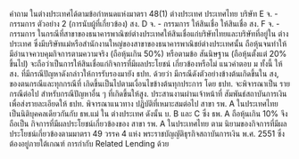 คำถาม
ในต่างประเทศได้ตามข้อกำหนดแห่งมาตรา 48(1)
ต่างประเทศ
ประเทศไทย
บริษัท E
จ. - กรรมการ
ตัวอย่าง 2 (การนับผู้ที่เกี่ยวข้อง)
สง. D
จ. - กรรมการ
ให้สินเชื่อ
ให้สินเชื่อ
สง. F
จ. - กรรมการ
ในกรณีที่สาขาของธนาคารพาณิชย์ต่างประเทศให้สินเชื่อแก่บริษัทไทยและบริษัทที่อยู่ใน
ต่างประเทศ ซึ่งมีบริษัทแม่หรือสำนักงานใหญ่ของสาขาของธนาคารพาณิชย์ต่างประเทศนั้น
ถือหุ้นจนทำให้มีอำนาจควบคุมกิจการตามความจริง (ถือหุ้นเกิน 50%) หรือตามข้อ
สันนิษฐาน (ถือหุ้นตั้งแต่ 20% ขึ้นไป) จะถือว่าเป็นการให้สินเชื่อแก่กิจการที่มีผลประโยชน์
เกี่ยวข้องหรือไม่
แนวคำตอบ
ม
ทั้งนี้ ให้ สง. ที่มีกรณีปัญหาดังกล่าวให้การรับรองมายัง ธปท. ด้วยว่า
มีกรณีดังตัวอย่างข้างต้นเกิดขึ้นใน สง, ของตนกรณีและทุกกรณีที่
เกิดขึ้นเป็นไปตามเงื่อนไขข้างต้นทุกประการ โดย ธปท. จะพิจารณาเป็น
รายกรณีต่อไป
สำหรับกรณีปัญหาอื่น ๆ ที่เกิดขึ้นให้สูง. ประสานงานผ่านเจ้าหน้าที่
สัมพันธ์สถาบันการเงินเพื่อส่งรายละเอียดให้ ธปท. พิจารณาแนวทาง
ปฏิบัติที่เหมาะสมต่อไป
สาขา รพ. A ในประเทศไทย เป็นนิติบุคคลเดียวกันกับ ธพ.แม่ ใน
ต่างประเทศ ดังนั้น บ. B และ C ซึ่ง ธพ. A ถือหุ้นเกิน 10% จึงถือเป็น
กิจการที่มีผลประโยชน์เกี่ยวข้องของ สาขา รพ. A ในประเทศไทย ตาม
นิยามของกิจการที่มีผลประโยชน์เกี่ยวข้องตามมาตรา 49 วรรค 4 แห่ง
พระราชบัญญัติธุรกิจสถาบันการเงิน พ.ศ. 2551 ซึ่งต้องอยู่ภายใต้เกณฑ์
การกำกับ Related Lending ด้วย
